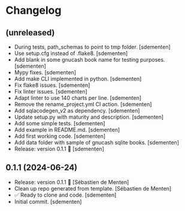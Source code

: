 Changelog
=========


(unreleased)
------------
- During tests, path_schemas to point to tmp folder. [sdementen]
- Use setup.cfg instead of .flake8. [sdementen]
- Add blank in some gnucash book name for testing purposes. [sdementen]
- Mypy fixes. [sdementen]
- Add make CLI implemented in python. [sdementen]
- Fix flake8 issues. [sdementen]
- Fix linter issues. [sdementen]
- Adapt linter to use 140 charts per line. [sdementen]
- Remove the rename_project.yml CI action. [sdementen]
- Add sqlacodegen_v2 as dependency. [sdementen]
- Update setup.py with maturity and description. [sdementen]
- Add some simple tests. [sdementen]
- Add example in README.md. [sdementen]
- Add first working code. [sdementen]
- Add data folder with sample of gnucash sqlite books. [sdementen]
- Release: version 0.1.1 🚀 [sdementen]


0.1.1 (2024-06-24)
------------------
- Release: version 0.1.1 🚀 [Sébastien de Menten]
- Clean up repo generated from template. [Sébastien de Menten]
- ✅ Ready to clone and code. [sdementen]
- Initial commit. [sdementen]


